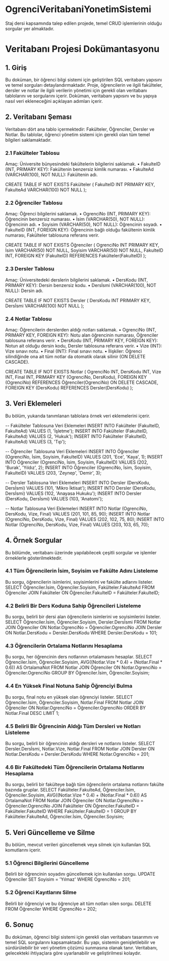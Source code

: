 # OgrenciVeritabaniYonetimSistemi
Staj dersi kapsamında talep edilen projede, temel CRUD işlemlerinin olduğu sorgular yer almaktadır.

# Veritabanı Projesi Dokümantasyonu
## 1. Giriş
Bu doküman, bir öğrenci bilgi sistemi için geliştirilen SQL veritabanı yapısını ve temel sorguları detaylandırmaktadır. Proje, öğrencilerin ve ilgili fakülteler, dersler ve notlar ile ilgili verilerin yönetimi için gerekli olan veritabanı tablolarını ve sorgularını içerir. Doküman, veritabanı yapısını ve bu yapıya nasıl veri ekleneceğini açıklayan adımları içerir.
## 2. Veritabanı Şeması
Veritabanı dört ana tablo içermektedir: Fakülteler, Öğrenciler, Dersler ve Notlar. Bu tablolar, öğrenci yönetim sistemi için gerekli olan tüm temel bilgileri saklamaktadır.
### 2.1 Fakülteler Tablosu
Amaç: Üniversite bünyesindeki fakültelerin bilgilerini saklamak.
    • FakulteID (INT, PRIMARY KEY): Fakültenin benzersiz kimlik numarası.
    • FakulteAd (VARCHAR(100), NOT NULL): Fakültenin adı.

CREATE TABLE IF NOT EXISTS Fakülteler (
    FakulteID INT PRIMARY KEY,
    FakulteAd VARCHAR(100) NOT NULL
);
### 2.2 Öğrenciler Tablosu
Amaç: Öğrenci bilgilerini saklamak.
    • OgrenciNo (INT, PRIMARY KEY): Öğrencinin benzersiz numarası.
    • İsim (VARCHAR(50), NOT NULL): Öğrencinin adı.
    • Soyisim (VARCHAR(50), NOT NULL): Öğrencinin soyadı.
    • FakulteID (INT, FOREIGN KEY): Öğrencinin bağlı olduğu fakültenin kimlik numarası, Fakülteler tablosuna referans verir.

CREATE TABLE IF NOT EXISTS Öğrenciler (
    OgrenciNo INT PRIMARY KEY,
    İsim VARCHAR(50) NOT NULL,
    Soyisim VARCHAR(50) NOT NULL,
    FakulteID INT,
    FOREIGN KEY (FakulteID) REFERENCES Fakülteler(FakulteID)
);
### 2.3 Dersler Tablosu
Amaç: Üniversitedeki derslerin bilgilerini saklamak.
    • DersKodu (INT, PRIMARY KEY): Dersin benzersiz kodu.
    • Dersİsmi (VARCHAR(100), NOT NULL): Dersin adı.

CREATE TABLE IF NOT EXISTS Dersler (
    DersKodu INT PRIMARY KEY,
    Dersİsmi VARCHAR(100) NOT NULL
);
### 2.4 Notlar Tablosu
Amaç: Öğrencilerin derslerden aldığı notları saklamak.
    • OgrenciNo (INT, PRIMARY KEY, FOREIGN KEY): Notu alan öğrencinin numarası, Öğrenciler tablosuna referans verir.
    • DersKodu (INT, PRIMARY KEY, FOREIGN KEY): Notun ait olduğu dersin kodu, Dersler tablosuna referans verir.
    • Vize (INT): Vize sınavı notu.
    • Final (INT): Final sınavı notu.
    • İlişkiler: Öğrenci silindiğinde ona ait tüm notlar da otomatik olarak silinir (ON DELETE CASCADE).

CREATE TABLE IF NOT EXISTS Notlar (
    OgrenciNo INT,
    DersKodu INT,
    Vize INT,
    Final INT,
    PRIMARY KEY (OgrenciNo, DersKodu),
    FOREIGN KEY (OgrenciNo) REFERENCES Öğrenciler(OgrenciNo) ON DELETE CASCADE,
    FOREIGN KEY (DersKodu) REFERENCES Dersler(DersKodu)
);
## 3. Veri Eklemeleri
Bu bölüm, yukarıda tanımlanan tablolara örnek veri eklemelerini içerir.

-- Fakülteler Tablosuna Veri Eklemeleri
INSERT INTO Fakülteler (FakulteID, FakulteAd) VALUES (1, 'İşletme');
INSERT INTO Fakülteler (FakulteID, FakulteAd) VALUES (2, 'Hukuk');
INSERT INTO Fakülteler (FakulteID, FakulteAd) VALUES (3, 'Tıp');

-- Öğrenciler Tablosuna Veri Eklemeleri
INSERT INTO Öğrenciler (OgrenciNo, İsim, Soyisim, FakulteID) VALUES (201, 'Ece', 'Kaya', 1);
INSERT INTO Öğrenciler (OgrenciNo, İsim, Soyisim, FakulteID) VALUES (202, 'Burak', 'Yıldız', 2);
INSERT INTO Öğrenciler (OgrenciNo, İsim, Soyisim, FakulteID) VALUES (203, 'Zeynep', 'Demir', 3);

-- Dersler Tablosuna Veri Eklemeleri
INSERT INTO Dersler (DersKodu, Dersİsmi) VALUES (101, 'Mikro İktisat');
INSERT INTO Dersler (DersKodu, Dersİsmi) VALUES (102, 'Anayasa Hukuku');
INSERT INTO Dersler (DersKodu, Dersİsmi) VALUES (103, 'Anatomi');

-- Notlar Tablosuna Veri Eklemeleri
INSERT INTO Notlar (OgrenciNo, DersKodu, Vize, Final) VALUES (201, 101, 85, 90);
INSERT INTO Notlar (OgrenciNo, DersKodu, Vize, Final) VALUES (202, 102, 75, 80);
INSERT INTO Notlar (OgrenciNo, DersKodu, Vize, Final) VALUES (203, 103, 65, 70);
## 4. Örnek Sorgular
Bu bölümde, veritabanı üzerinde yapılabilecek çeşitli sorgular ve işlemler örneklerle gösterilmektedir.
### 4.1 Tüm Öğrencilerin İsim, Soyisim ve Fakülte Adını Listeleme
Bu sorgu, öğrencilerin isimlerini, soyisimlerini ve fakülte adlarını listeler.
SELECT Öğrenciler.İsim, Öğrenciler.Soyisim, Fakülteler.FakulteAd
FROM Öğrenciler
JOIN Fakülteler ON Öğrenciler.FakulteID = Fakülteler.FakulteID;
### 4.2 Belirli Bir Ders Koduna Sahip Öğrencileri Listeleme
Bu sorgu, belirli bir dersi alan öğrencilerin isimlerini ve soyisimlerini listeler.
SELECT Öğrenciler.İsim, Öğrenciler.Soyisim, Dersler.Dersİsmi
FROM Notlar
JOIN Öğrenciler ON Notlar.OgrenciNo = Öğrenciler.OgrenciNo
JOIN Dersler ON Notlar.DersKodu = Dersler.DersKodu
WHERE Dersler.DersKodu = 101;
### 4.3 Öğrencilerin Ortalama Notlarını Hesaplama
Bu sorgu, her öğrencinin ders notlarının ortalamasını hesaplar.
SELECT Öğrenciler.İsim, Öğrenciler.Soyisim, 
       AVG((Notlar.Vize * 0.4) + (Notlar.Final * 0.6)) AS OrtalamaNot
FROM Notlar
JOIN Öğrenciler ON Notlar.OgrenciNo = Öğrenciler.OgrenciNo
GROUP BY Öğrenciler.İsim, Öğrenciler.Soyisim;
### 4.4 En Yüksek Final Notuna Sahip Öğrenciyi Bulma
Bu sorgu, final notu en yüksek olan öğrenciyi listeler.
SELECT Öğrenciler.İsim, Öğrenciler.Soyisim, Notlar.Final
FROM Notlar
JOIN Öğrenciler ON Notlar.OgrenciNo = Öğrenciler.OgrenciNo
ORDER BY Notlar.Final DESC
LIMIT 1;
### 4.5 Belirli Bir Öğrencinin Aldığı Tüm Dersleri ve Notları Listeleme
Bu sorgu, belirli bir öğrencinin aldığı dersleri ve notlarını listeler.
SELECT Dersler.Dersİsmi, Notlar.Vize, Notlar.Final
FROM Notlar
JOIN Dersler ON Notlar.DersKodu = Dersler.DersKodu
WHERE Notlar.OgrenciNo = 201;
### 4.6 Bir Fakültedeki Tüm Öğrencilerin Ortalama Notlarını Hesaplama
Bu sorgu, belirli bir fakülteye bağlı tüm öğrencilerin ortalama notlarını fakülte bazında gruplar.
SELECT Fakülteler.FakulteAd, Öğrenciler.İsim, Öğrenciler.Soyisim, 
       AVG((Notlar.Vize * 0.4) + (Notlar.Final * 0.6)) AS OrtalamaNot
FROM Notlar
JOIN Öğrenciler ON Notlar.OgrenciNo = Öğrenciler.OgrenciNo
JOIN Fakülteler ON Öğrenciler.FakulteID = Fakülteler.FakulteID
WHERE Fakülteler.FakulteID = 1
GROUP BY Fakülteler.FakulteAd, Öğrenciler.İsim, Öğrenciler.Soyisim;
## 5. Veri Güncelleme ve Silme
Bu bölüm, mevcut verileri güncellemek veya silmek için kullanılan SQL komutlarını içerir.
### 5.1 Öğrenci Bilgilerini Güncelleme
Belirli bir öğrencinin soyadını güncellemek için kullanılan sorgu.
UPDATE Öğrenciler
SET Soyisim = 'Yılmaz'
WHERE OgrenciNo = 201;
### 5.2 Öğrenci Kayıtlarını Silme
Belirli bir öğrenciyi ve bu öğrenciye ait tüm notları silen sorgu.
DELETE FROM Öğrenciler
WHERE OgrenciNo = 202;
## 6. Sonuç
Bu doküman, öğrenci bilgi sistemi için gerekli olan veritabanı tasarımını ve temel SQL sorgularını kapsamaktadır. Bu yapı, sistemin genişletilebilir ve sürdürülebilir bir veri yönetim çözümü sunmasına olanak tanır. Veritabanı, gelecekteki ihtiyaçlara göre uyarlanabilir ve geliştirilmesi kolaydır.
